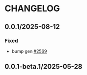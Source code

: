# CHANGELOG

## 0.0.1/2025-08-12

### Fixed
* bump gen [#2569](https://github.com/DataDog/datadog-api-client-typescript/pull/2569)

## 0.0.1-beta.1/2025-05-28
